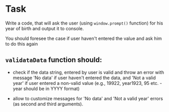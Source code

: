 # Task

Write a code, that will ask the user (using `window.prompt()` function) for his year of birth and output it to console.

You should foresee the case if user haven't entered the value and ask him to do this again

## `validataData` function should:

- check if the data string, entered by user is valid and throw an error with message 'No data' if user haven't entered the data, and 'Not a valid year' if user entered a non-valid value (e.g., 19922, year1923, 95 etc. - year should be in YYYY format)

- allow to customize messages for 'No data' and 'Not a valid year' errors (as second and third arguments).
